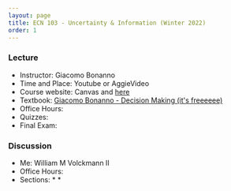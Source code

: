 ```yaml
---
layout: page
title: ECN 103 - Uncertainty & Information (Winter 2022)
order: 1
---
```



### Lecture
* Instructor: Giacomo Bonanno
* Time and Place: Youtube or AggieVideo
* Course website: Canvas and [here](http://faculty.econ.ucdavis.edu/faculty/bonanno/teaching/103/index.html)
* Textbook: [Giacomo Bonanno - Decision Making (it's freeeeee)](http://faculty.econ.ucdavis.edu/faculty/bonanno/URI_Book.html)
* Office Hours:
* Quizzes:
* Final Exam:


### Discussion
* Me: William M Volckmann II
* Office Hours:
* Sections:
  *
  *
